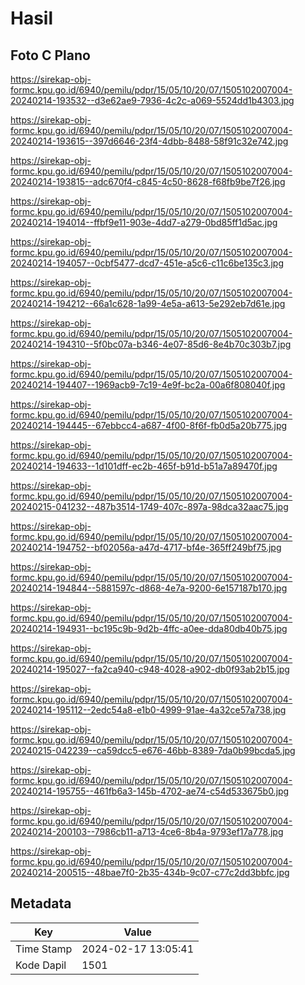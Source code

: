 # Hasil

## Foto C Plano

https://sirekap-obj-formc.kpu.go.id/6940/pemilu/pdpr/15/05/10/20/07/1505102007004-20240214-193532--d3e62ae9-7936-4c2c-a069-5524dd1b4303.jpg

https://sirekap-obj-formc.kpu.go.id/6940/pemilu/pdpr/15/05/10/20/07/1505102007004-20240214-193615--397d6646-23f4-4dbb-8488-58f91c32e742.jpg

https://sirekap-obj-formc.kpu.go.id/6940/pemilu/pdpr/15/05/10/20/07/1505102007004-20240214-193815--adc670f4-c845-4c50-8628-f68fb9be7f26.jpg

https://sirekap-obj-formc.kpu.go.id/6940/pemilu/pdpr/15/05/10/20/07/1505102007004-20240214-194014--ffbf9e11-903e-4dd7-a279-0bd85ff1d5ac.jpg

https://sirekap-obj-formc.kpu.go.id/6940/pemilu/pdpr/15/05/10/20/07/1505102007004-20240214-194057--0cbf5477-dcd7-451e-a5c6-c11c6be135c3.jpg

https://sirekap-obj-formc.kpu.go.id/6940/pemilu/pdpr/15/05/10/20/07/1505102007004-20240214-194212--66a1c628-1a99-4e5a-a613-5e292eb7d61e.jpg

https://sirekap-obj-formc.kpu.go.id/6940/pemilu/pdpr/15/05/10/20/07/1505102007004-20240214-194310--5f0bc07a-b346-4e07-85d6-8e4b70c303b7.jpg

https://sirekap-obj-formc.kpu.go.id/6940/pemilu/pdpr/15/05/10/20/07/1505102007004-20240214-194407--1969acb9-7c19-4e9f-bc2a-00a6f808040f.jpg

https://sirekap-obj-formc.kpu.go.id/6940/pemilu/pdpr/15/05/10/20/07/1505102007004-20240214-194445--67ebbcc4-a687-4f00-8f6f-fb0d5a20b775.jpg

https://sirekap-obj-formc.kpu.go.id/6940/pemilu/pdpr/15/05/10/20/07/1505102007004-20240214-194633--1d101dff-ec2b-465f-b91d-b51a7a89470f.jpg

https://sirekap-obj-formc.kpu.go.id/6940/pemilu/pdpr/15/05/10/20/07/1505102007004-20240215-041232--487b3514-1749-407c-897a-98dca32aac75.jpg

https://sirekap-obj-formc.kpu.go.id/6940/pemilu/pdpr/15/05/10/20/07/1505102007004-20240214-194752--bf02056a-a47d-4717-bf4e-365ff249bf75.jpg

https://sirekap-obj-formc.kpu.go.id/6940/pemilu/pdpr/15/05/10/20/07/1505102007004-20240214-194844--5881597c-d868-4e7a-9200-6e157187b170.jpg

https://sirekap-obj-formc.kpu.go.id/6940/pemilu/pdpr/15/05/10/20/07/1505102007004-20240214-194931--bc195c9b-9d2b-4ffc-a0ee-dda80db40b75.jpg

https://sirekap-obj-formc.kpu.go.id/6940/pemilu/pdpr/15/05/10/20/07/1505102007004-20240214-195027--fa2ca940-c948-4028-a902-db0f93ab2b15.jpg

https://sirekap-obj-formc.kpu.go.id/6940/pemilu/pdpr/15/05/10/20/07/1505102007004-20240214-195112--2edc54a8-e1b0-4999-91ae-4a32ce57a738.jpg

https://sirekap-obj-formc.kpu.go.id/6940/pemilu/pdpr/15/05/10/20/07/1505102007004-20240215-042239--ca59dcc5-e676-46bb-8389-7da0b99bcda5.jpg

https://sirekap-obj-formc.kpu.go.id/6940/pemilu/pdpr/15/05/10/20/07/1505102007004-20240214-195755--461fb6a3-145b-4702-ae74-c54d533675b0.jpg

https://sirekap-obj-formc.kpu.go.id/6940/pemilu/pdpr/15/05/10/20/07/1505102007004-20240214-200103--7986cb11-a713-4ce6-8b4a-9793ef17a778.jpg

https://sirekap-obj-formc.kpu.go.id/6940/pemilu/pdpr/15/05/10/20/07/1505102007004-20240214-200515--48bae7f0-2b35-434b-9c07-c77c2dd3bbfc.jpg


## Metadata

| Key        | Value               |
| ---------- | ------------------- |
| Time Stamp | 2024-02-17 13:05:41 |
| Kode Dapil | 1501                |



